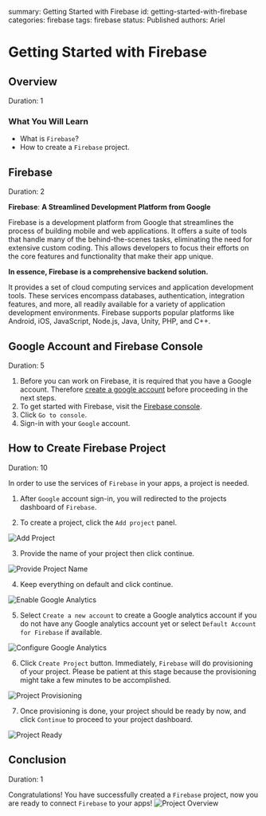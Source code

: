 summary: Getting Started with Firebase
id: getting-started-with-firebase
categories: firebase
tags: firebase
status: Published
authors: Ariel

# Getting Started with Firebase

<!-- ------------------------ -->
## Overview
Duration: 1

### What You Will Learn
- What is `Firebase`?
- How to create a `Firebase` project.

<!-- ------------------------ -->
## Firebase
Duration: 2

**Firebase**: **A Streamlined Development Platform from Google**

Firebase is a development platform from Google that streamlines the process of building mobile and web applications. It offers a suite of tools that handle many of the behind-the-scenes tasks, eliminating the need for extensive custom coding. This allows developers to focus their efforts on the core features and functionality that make their app unique.

**In essence, Firebase is a comprehensive backend solution.**

It provides a set of cloud computing services and application development tools. These services encompass databases, authentication, integration features, and more, all readily available for a variety of application development environments. Firebase supports popular platforms like Android, iOS, JavaScript, Node.js, Java, Unity, PHP, and C++.

<!-- ------------------------ -->
## Google Account and Firebase Console
Duration: 5

1. Before you can work on Firebase, it is required that you have a Google account. Therefore [create a google account](https://accounts.google.com/lifecycle/steps/signup/name?ddm=0&dsh=S-401864931:1711723147770055&flowEntry=SignUp&flowName=GlifWebSignIn&theme=mn&TL=AEzbmxxmYEY1EbOHZh_f2KT2PymX9K1o3fQIf1WQXmydI9IgVmmoTkf_gS7roHDF) before proceeding in the next steps.
2. To get started with Firebase, visit the [Firebase console](https://firebase.google.com/).
3. Click `Go to console`.
4. Sign-in with your `Google` account.

<!-- ------------------------ -->
## How to Create Firebase Project
Duration: 10

In order to use the services of `Firebase` in your apps, a project is needed.

1. After `Google` account sign-in, you will redirected to the projects dashboard of `Firebase`.

2. To create a project, click the `Add project` panel.

![Add Project](assets/add-project.png)

3. Provide the name of your project then click continue.

![Provide Project Name](assets/project-name.png)

4. Keep everything on default and click continue.

![Enable Google Analytics](assets/enable-google-analytics.png)

5. Select `Create a new account` to create a Google analytics account if you do not have any Google analytics account yet or select `Default Account for Firebase` if available.

![Configure Google Analytics](assets/configure-google-analytics.png)

6. Click `Create Project` button. Immediately, `Firebase` will do provisioning of your project. Please be patient at this stage because the provisioning might take a few minutes to be accomplished.

![Project Provisioning](assets/project-provisioning.png)

7. Once provisioning is done, your project should be ready by now, and click `Continue` to proceed to your project dashboard.

![Project Ready](assets/project-ready.png)

<!-- ------------------------ -->
## Conclusion
Duration: 1

Congratulations! You have successfully created a `Firebase` project, now you are ready to connect `Firebase` to your apps!
![Project Overview](assets/project-overview.png)
